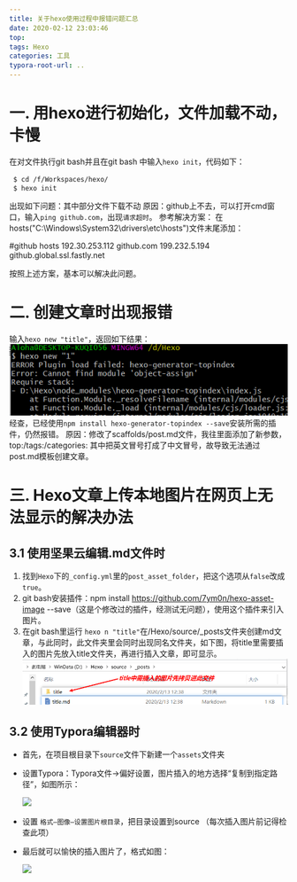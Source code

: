 ```yaml
---
title: 关于hexo使用过程中报错问题汇总
date: 2020-02-12 23:03:46
top:
tags: Hexo
categories: 工具
typora-root-url: ..
---
```


# 一. 用hexo进行初始化，文件加载不动，卡慢
在对文件执行git bash并且在git bash 中输入`hexo init`，代码如下：

     $ cd /f/Workspaces/hexo/
     $ hexo init

出现如下问题：其中部分文件下载不动
原因：github上不去，可以打开cmd窗口，输入`ping github.com`，出现`请求超时`。
参考解决方案：
在hosts("C:\Windows\System32\drivers\etc\hosts")文件末尾添加：

#github hosts
192.30.253.112 github.com
199.232.5.194 github.global.ssl.fastly.net

按照上述方案，基本可以解决此问题。
# 二. 创建文章时出现报错
输入`hexo new "title"`，返回如下结果：
![](%E5%85%B3%E4%BA%8Ehexo%E4%BD%BF%E7%94%A8%E8%BF%87%E7%A8%8B%E4%B8%AD%E6%8A%A5%E9%94%99%E9%97%AE%E9%A2%98%E6%B1%87%E6%80%BB_md_files/hexo%20error.jpg?v=1&type=image)
经查，已经使用`npm install hexo-generator-topindex --save`安装所需的插件，仍然报错。
原因：修改了scaffolds/post.md文件，我往里面添加了新参数，top:/tags:/categories:
其中把英文冒号打成了中文冒号，故导致无法通过post.md模板创建文章。

# 三.  Hexo文章上传本地图片在网页上无法显示的解决办法

## 3.1 使用坚果云编辑.md文件时

1. 找到`Hexo`下的`_config.yml`里的`post_asset_folder`，把这个选项从`false`改成`true`。
2. git bash安装插件：npm install https://github.com/7ym0n/hexo-asset-image --save（这是个修改过的插件，经测试无问题），使用这个插件来引入图片。
3. 在git bash里运行 `hexo n "title"`在/Hexo/source/_posts文件夹创建md文章，与此同时，此文件夹里会同时出现同名文件夹，如下图，将title里需要插入的图片先放入title文件夹，再进行插入文章，即可显示。
![](%E5%85%B3%E4%BA%8Ehexo%E4%BD%BF%E7%94%A8%E8%BF%87%E7%A8%8B%E4%B8%AD%E6%8A%A5%E9%94%99%E9%97%AE%E9%A2%98%E6%B1%87%E6%80%BB_md_files/Snipaste_2020-02-13_12-42-03.png?v=1&type=image)

## 3.2 使用Typora编辑器时

- 首先，在项目根目录下`source`文件下新建一个`assets`文件夹

- 设置Typora：Typora文件->偏好设置，图片插入的地方选择“复制到指定路径”，如图所示：

  ![](/assets/Snipaste_2020-02-13_23-06-16.png)

- 设置 `格式—图像—设置图片根目录`，把目录设置到source    （每次插入图片前记得检查此项）

- 最后就可以愉快的插入图片了，格式如图：

  ![](/assets/Snipaste_2020-02-13_22-41-42.png)